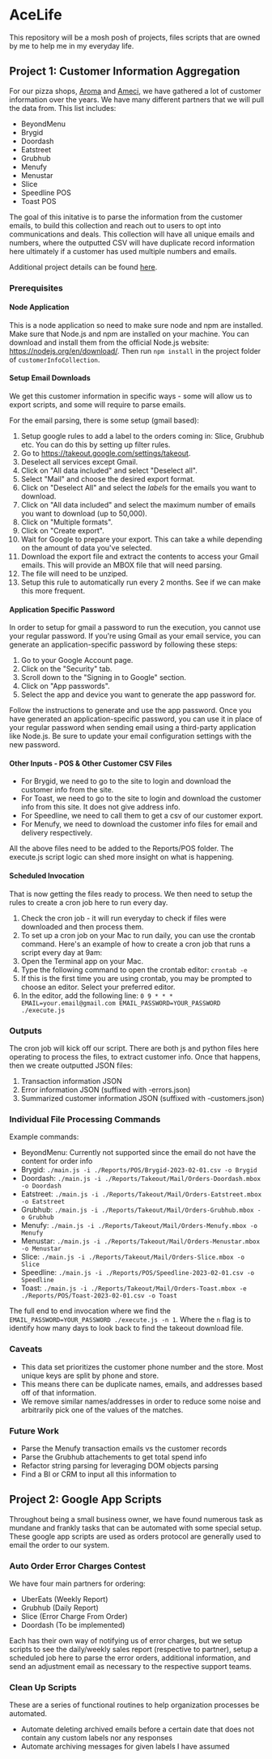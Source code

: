 # AceLife

This repository will be a mosh posh of projects, files scripts that are owned by me to help me in my everyday life.

## Project 1: Customer Information Aggregation

For our pizza shops, [Aroma](http://aromapizzaandpasta.com/) and [Ameci](http://amecilakeforest.com/),
we have gathered a lot of customer information over the years. We have many different partners that we will pull the data from.
This list includes:

- BeyondMenu
- Brygid
- Doordash
- Eatstreet
- Grubhub
- Menufy
- Menustar
- Slice
- Speedline POS
- Toast POS

The goal of this initative is to parse the information from the customer emails, to build this collection and reach
out to users to opt into communications and deals. This collection will have all unique emails and numbers, where the
outputted CSV will have duplicate record information here ultimately if a customer has used multiple numbers and emails.

Additional project details can be found [here](https://docs.google.com/document/d/1SY-x9IjD4EF6XFukgUbjEhsaYp_CBOY1gGCEC3FQk6c/edit?usp=sharing).

### Prerequisites

#### Node Application

This is a node application so need to make sure node and npm are installed. Make sure that Node.js and npm are installed on your machine. You can download and install them from the official Node.js website: https://nodejs.org/en/download/. Then run `npm install` in the project folder of `customerInfoCollection`.

#### Setup Email Downloads

We get this customer information in specific ways - some will allow us to export scripts, and some will require to parse emails.

For the email parsing, there is some setup (gmail based):

1. Setup google rules to add a label to the orders coming in: Slice, Grubhub etc. You can do this by setting up filter rules.
2. Go to https://takeout.google.com/settings/takeout.
3. Deselect all services except Gmail.
4. Click on "All data included" and select "Deselect all".
5. Select "Mail" and choose the desired export format.
6. Click on "Deselect All" and select the *labels* for the emails you want to download.
7. Click on "All data included" and select the maximum number of emails you want to download (up to 50,000).
8. Click on "Multiple formats".
9. Click on "Create export".
10. Wait for Google to prepare your export. This can take a while depending on the amount of data you've selected.
11. Download the export file and extract the contents to access your Gmail emails. This will provide an MBOX file that will need parsing.
12. The file will need to be unziped.
13. Setup this rule to automatically run every 2 months. See if we can make this more frequent.

#### Application Specific Password

In order to setup for gmail a password to run the execution, you cannot use your regular password.
If you're using Gmail as your email service, you can generate an application-specific password by following these steps:

1. Go to your Google Account page.
2. Click on the "Security" tab.
3. Scroll down to the "Signing in to Google" section.
4. Click on "App passwords".
5. Select the app and device you want to generate the app password for.

Follow the instructions to generate and use the app password.
Once you have generated an application-specific password, you can use it in place of your regular password when sending email using a third-party application like Node.js. Be sure to update your email configuration settings with the new password.

#### Other Inputs - POS & Other Customer CSV Files

- For Brygid, we need to go to the site to login and download the customer info from the site.
- For Toast, we need to go to the site to login and download the customer info from this site. It does not give address info.
- For Speedline, we need to call them to get a csv of our customer export.
- For Menufy, we need to download the customer info files for email and delivery respectively.

All the above files need to be added to the Reports/POS folder. The execute.js script logic can shed more insight on what is happening.

#### Scheduled Invocation

That is now getting the files ready to process. We then need to setup the rules to create a cron job here to run every day.

1. Check the cron job - it will run everyday to check if files were downloaded and then process them.
2. To set up a cron job on your Mac to run daily, you can use the crontab command. Here's an example of how to create a cron job that runs a script every day at 9am:
3. Open the Terminal app on your Mac.
4. Type the following command to open the crontab editor: `crontab -e`
5. If this is the first time you are using crontab, you may be prompted to choose an editor. Select your preferred editor.
6. In the editor, add the following line: `0 9 * * * EMAIL=your.email@gmail.com EMAIL_PASSWORD=YOUR_PASSWORD ./execute.js`

### Outputs

The cron job will kick off our script. There are both js and python files here operating to process the files, to extract customer info.
Once that happens, then we create outputted JSON files:

1. Transaction information JSON
2. Error information JSON (suffixed with -errors.json)
3. Summarized customer information JSON (suffixed with -customers.json)

### Individual File Processing Commands

Example commands:

- BeyondMenu: Currently not supported since the email do not have the content for order info
- Brygid: `./main.js -i ./Reports/POS/Brygid-2023-02-01.csv -o Brygid`
- Doordash: `./main.js -i ./Reports/Takeout/Mail/Orders-Doordash.mbox -o Doordash`
- Eatstreet: `./main.js -i ./Reports/Takeout/Mail/Orders-Eatstreet.mbox -o Eatstreet`
- Grubhub: `./main.js -i ./Reports/Takeout/Mail/Orders-Grubhub.mbox -o Grubhub`
- Menufy: `./main.js -i ./Reports/Takeout/Mail/Orders-Menufy.mbox -o Menufy`
- Menustar: `./main.js -i ./Reports/Takeout/Mail/Orders-Menustar.mbox -o Menustar`
- Slice: `./main.js -i ./Reports/Takeout/Mail/Orders-Slice.mbox -o Slice`
- Speedline: `./main.js -i ./Reports/POS/Speedline-2023-02-01.csv -o Speedline`
- Toast: `./main.js -i ./Reports/Takeout/Mail/Orders-Toast.mbox -e ./Reports/POS/Toast-2023-02-01.csv -o Toast`

The full end to end invocation where we find the `EMAIL_PASSWORD=YOUR_PASSWORD ./execute.js -n 1`. Where the `n` flag is to identify how many days to look back to find the takeout download file.

### Caveats

- This data set prioritizes the customer phone number and the store. Most unique keys are split by phone and store.
- This means there can be duplicate names, emails, and addresses based off of that information.
- We remove similar names/addresses in order to reduce some noise and arbitrarily pick one of the values of the matches.

### Future Work

- Parse the Menufy transaction emails vs the customer records
- Parse the Grubhub attachements to get total spend info
- Refactor string parsing for leveraging DOM objects parsing
- Find a BI or CRM to input all this information to

## Project 2: Google App Scripts

Throughout being a small business owner, we have found numerous task as mundane and frankly tasks that can be automated with some
special setup. These google app scripts are used as orders protocol are generally used to email the order to our system.

### Auto Order Error Charges Contest

We have four main partners for ordering:

- UberEats (Weekly Report)
- Grubhub (Daily Report)
- Slice (Error Charge From Order)
- Doordash (To be implemented)

Each has their own way of notifying us of error charges, but we setup scripts to see the daily/weekly sales report (respective to partner), setup a scheduled job here to parse the error orders, additional information, and send an adjustment email as necessary to the respective support teams.

### Clean Up Scripts

These are a series of functional routines to help organization processes be automated.

- Automate deleting archived emails before a certain date that does not contain any custom labels nor any responses
- Automate archiving messages for given labels I have assumed
